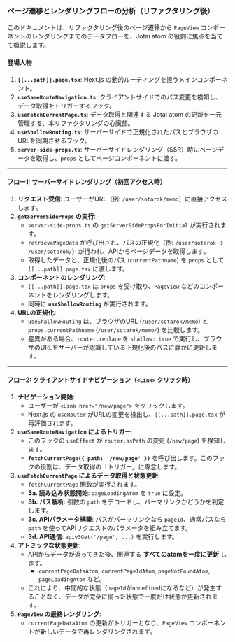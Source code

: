 ### ページ遷移とレンダリングフローの分析（リファクタリング後）

このドキュメントは、リファクタリング後のページ遷移から `PageView` コンポーネントのレンダリングまでのデータフローを、Jotai atom の役割に焦点を当てて概説します。

#### 登場人物

1.  **`[[...path]].page.tsx`**: Next.js の動的ルーティングを担うメインコンポーネント。
2.  **`useSameRouteNavigation.ts`**: クライアントサイドでのパス変更を検知し、データ取得をトリガーするフック。
3.  **`useFetchCurrentPage.ts`**: データ取得と関連する Jotai atom の更新を一元管理する、本リファクタリングの心臓部。
4.  **`useShallowRouting.ts`**: サーバーサイドで正規化されたパスとブラウザのURLを同期させるフック。
5.  **`server-side-props.ts`**: サーバーサイドレンダリング（SSR）時にページデータを取得し、`props` としてページコンポーネントに渡す。

---

#### フロー1: サーバーサイドレンダリング（初回アクセス時）

1.  **リクエスト受信**: ユーザーがURL（例: `/user/sotarok/memo`）に直接アクセスします。
2.  **`getServerSideProps` の実行**:
    - `server-side-props.ts` の `getServerSidePropsForInitial` が実行されます。
    - `retrievePageData` が呼び出され、パスの正規化（例: `/user/sotarok` → `/user/sotarok/`）が行われ、APIからページデータを取得します。
    - 取得したデータと、正規化後のパス (`currentPathname`) を `props` として `[[...path]].page.tsx` に渡します。
3.  **コンポーネントのレンダリング**:
    - `[[...path]].page.tsx` は `props` を受け取り、`PageView` などのコンポーネントをレンダリングします。
    - 同時に **`useShallowRouting`** が実行されます。
4.  **URLの正規化**:
    - `useShallowRouting` は、ブラウザのURL (`/user/sotarok/memo`) と `props.currentPathname` (`/user/sotarok/memo/`) を比較します。
    - 差異がある場合、`router.replace` を `shallow: true` で実行し、ブラウザのURLをサーバーが認識している正規化後のパスに静かに更新します。

---

#### フロー2: クライアントサイドナビゲーション（`<Link>` クリック時）

1.  **ナビゲーション開始**:
    - ユーザーが `<Link href="/new/page">` をクリックします。
    - Next.js の `useRouter` がURLの変更を検出し、`[[...path]].page.tsx` が再評価されます。
2.  **`useSameRouteNavigation` によるトリガー**:
    - このフックの `useEffect` が `router.asPath` の変更 (`/new/page`) を検知します。
    - **`fetchCurrentPage({ path: '/new/page' })`** を呼び出します。このフックの役割は、データ取得の「トリガー」に専念します。
3.  **`useFetchCurrentPage` によるデータ取得と状態更新**:
    - `fetchCurrentPage` 関数が実行されます。
    - **3a. 読み込み状態開始**: `pageLoadingAtom` を `true` に設定。
    - **3b. パス解析**: 引数の `path` をデコードし、パーマリンクかどうかを判定します。
    - **3c. APIパラメータ構築**: パスがパーマリンクなら `pageId`、通常パスなら `path` を使ってAPIリクエストのパラメータを組み立てます。
    - **3d. API通信**: `apiv3Get('/page', ...)` を実行します。
4.  **アトミックな状態更新**:
    - APIからデータが返ってきた後、関連する **すべてのatomを一度に更新** します。
        - `currentPageDataAtom`, `currentPageIdAtom`, `pageNotFoundAtom`, `pageLoadingAtom` など。
    - これにより、中間的な状態（`pageId`が`undefined`になるなど）が発生することなく、データが完全に揃った状態で一度だけ状態が更新されます。
5.  **`PageView` の最終レンダリング**:
    - `currentPageDataAtom` の更新がトリガーとなり、`PageView` コンポーネントが新しいデータで再レンダリングされます。
